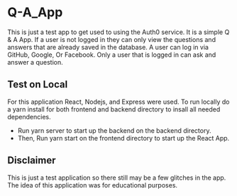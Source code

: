 # Q-A_App

This is just a test app to get used to using the Auth0 service. It is a simple Q & A App. 
If a user is not logged in they can only view the questions and answers that are already saved in the database.
A user can log in via GitHub, Google, Or Facebook.
Only a user that is logged in can ask and answer a question.

## Test on Local
For this application React, Nodejs, and Express were used.
To run locally do a yarn install for both frontend and backend directory to insall all needed dependencies.

* Run yarn server to start up the backend on the backend directory.
* Then, Run yarn start on the frontend directory to start up the React App.

## Disclaimer
This is just a test application so there still may be a few glitches in the app. The idea of this application was for educational purposes.
